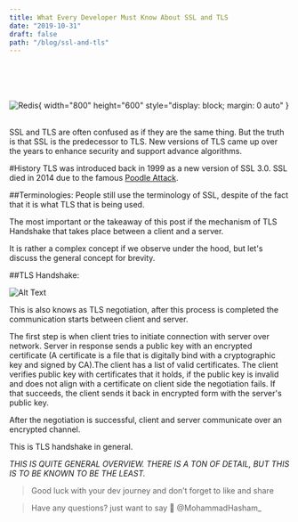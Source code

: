 ```yaml
---
title: What Every Developer Must Know About SSL and TLS
date: "2019-10-31"
draft: false
path: "/blog/ssl-and-tls"
---
```


<br/><br/><br/><br/>
![](https://i.ibb.co/Px6tfvP/ll2.jpg "Redis"){ width="800" height="600" style="display: block; margin: 0 auto" }<br/><br/>

SSL and TLS are often confused as if they are the same thing. But the truth is that SSL is the predecessor to TLS. New versions of TLS came up over the years to enhance security and support advance algorithms. 

#History
TLS was introduced back in 1999 as a new version of SSL 3.0. SSL died in 2014 due to the famous [Poodle Attack](https://en.wikipedia.org/wiki/POODLE). 

##Terminologies:
People still use the terminology of SSL, despite of the fact that it is what TLS that is being used.

The most important or the takeaway of this post if the mechanism of TLS Handshake that takes place between a client and a server.

It is rather a complex concept if we observe under the hood, but let's discuss the general concept for brevity.

##TLS Handshake:


![Alt Text](https://thepracticaldev.s3.amazonaws.com/i/wo4uvkwt81n84hxpgne5.png)


This is also knows as TLS negotiation, after this process is completed the communication starts between client and server.

The first step is when client tries to initiate connection with server over network. Server in response sends a public key with an encrypted certificate (A certificate is a file that is digitally bind with a cryptographic key and signed by CA).The client has a list of valid certificates. The client verifies public key with certificates that it holds, if the public key is invalid and does not align with a certificate on client side the negotiation fails. If that succeeds, the client sends it back in encrypted form with the server's public key.

After the negotiation is successful, client and server communicate over an encrypted channel.


This is TLS handshake in general.


*THIS IS QUITE GENERAL OVERVIEW. THERE IS A TON OF DETAIL, BUT THIS IS TO BE KNOWN TO BE THE LEAST.*


> Good luck with your dev journey and don’t forget to like and share

> Have any questions? just want to say 👋 @MohammadHasham_


